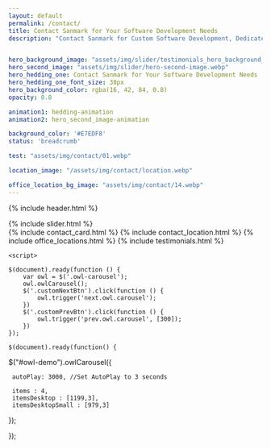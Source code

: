 ```yaml
---
layout: default
permalink: /contact/
title: Contact Sanmark for Your Software Development Needs
description: "Contact Sanmark for Custom Software Development, Dedicated Engineers (Staff Augmentation), and Software Teams for Hire for Australia for Affordable Prices."


hero_background_image: "assets/img/slider/testimonials_hero_background_image.webp"
hero_second_image: "assets/img/slider/hero-second-image.webp"
hero_hedding_one: Contact Sanmark for Your Software Development Needs
hero_hedding_one_font_size: 38px
hero_background_color: rgba(16, 42, 84, 0.8)
opacity: 0.8

animation1: hedding-animation
animation2: hero_second_image-animation

background_color: '#E7EDF8'
status: 'breadcrumb'

test: "assets/img/contact/01.webp"

location_image: "/assets/img/contact/location.webp"

office_location_bg_image: "assets/img/contact/14.webp"
---
```

{% include header.html %}

<main>
<style>
    @media screen and (max-width: 991px) {
 

  .slider-area{
    height: 180px;
  }


}
</style>
    {% include slider.html %}
    <div class="slider-bottom-svg" style="margin-top:-50px; background-color:{{page.background_color}};" >
    <div style="height:50px"></div>
    </div>
    {% include contact_card.html %}
    {% include contact_location.html %}
    {% include office_locations.html %}
    {% include testimonials.html %}

    
    <script>

    $(document).ready(function () {
        var owl = $('.owl-carousel');
        owl.owlCarousel();
        $('.customNextBtn').click(function () {
            owl.trigger('next.owl.carousel');
        })
        $('.customPrevBtn').click(function () {
            owl.trigger('prev.owl.carousel', [300]);
        })
    });

    $(document).ready(function() {
 
 $("#owl-demo").owlCarousel({

     autoPlay: 3000, //Set AutoPlay to 3 seconds

     items : 4,
     itemsDesktop : [1199,3],
     itemsDesktopSmall : [979,3]

 });

});
</script>
</main>


